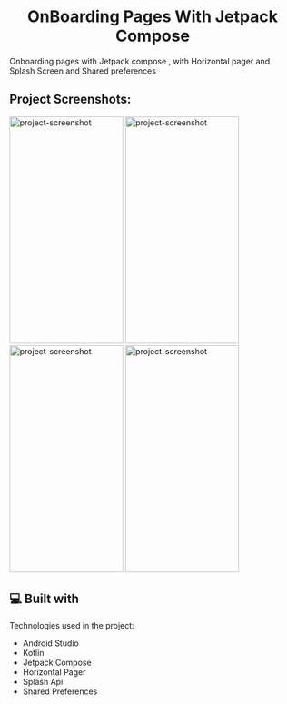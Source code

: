 <h1 align="center" id="title">OnBoarding Pages With Jetpack Compose</h1>

<p id="description">Onboarding pages with Jetpack compose , with Horizontal pager and Splash Screen and Shared preferences </p>
<h2>Project Screenshots:</h2>
<img src="https://github.com/murat-dayan/OnBoardingPagesWithJetpackCompose/assets/64108119/de50d119-3e4d-434c-858e-8f060a5ef290" alt="project-screenshot" width="200" height="400/">
<img src="https://github.com/murat-dayan/OnBoardingPagesWithJetpackCompose/assets/64108119/b780f86f-b220-4f35-9634-298e15b00f5e" alt="project-screenshot" width="200" height="400/">
<img src="https://github.com/murat-dayan/OnBoardingPagesWithJetpackCompose/assets/64108119/e5dc5d15-1a72-47f6-9d71-8aa3fd0416b7" alt="project-screenshot" width="200" height="400/">
<img src="https://github.com/murat-dayan/OnBoardingPagesWithJetpackCompose/assets/64108119/30667ca2-d468-4a0e-9e0f-92c935fcaf6d" alt="project-screenshot" width="200" height="400/">

<h2>💻 Built with</h2>

Technologies used in the project:

*   Android Studio
*   Kotlin
*   Jetpack Compose
*   Horizontal Pager
*   Splash Api
*   Shared Preferences


